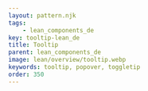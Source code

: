 ```yaml
---
layout: pattern.njk
tags: 
    - lean_components_de
key: tooltip-lean_de
title: Tooltip
parent: lean_components_de
image: lean/overview/tooltip.webp
keywords: tooltip, popover, toggletip
order: 350
---
```

